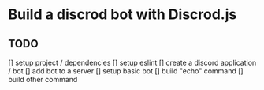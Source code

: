 # Build a discrod bot with Discrod.js

## TODO

[] setup project / dependencies
[] setup eslint
[] create a discord application / bot
[] add bot to a server
[] setup basic bot
[] build "echo" command
[] build other command